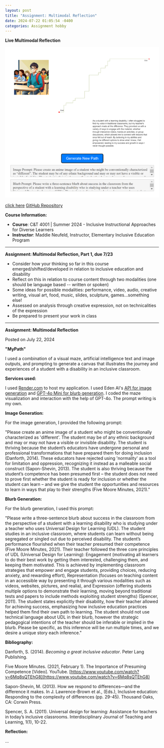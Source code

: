 ```yaml
---
layout: post
title: "Assignment: Multimodal Reflection"
date: 2024-07-22 01:05:54 -0400
categories: Assignment hobby
---
```


**Live Multimodal Reflection**

![Screenshot](https://raw.githubusercontent.com/yurigushiken/yurigushiken.github.io/main/media/Screenshot%202024-07-22%20205551.png)

[click here](https://mypath-1.onrender.com/)
[GitHub Repository](https://github.com/yurigushiken/mypath)

**Course Information:**

- **Course**: C&T 4001 | Summer 2024 - Inclusive Instructional Approaches for Diverse Learners
- **Instructor**: Maddie Neufeld, Instructor, Elementary Inclusive Education Program

---

**Assignment: Multimodal Reflection, Part 1, due 7/23**
- Consider how your thinking so far in this course emerged/shifted/developed in relation to inclusive education and disability
- Reflect on this in relation to course content through two modalities (one should be language based -- written or spoken) 
- Some ideas for possible modalities: performance, video, audio, creative writing, visual art, food, music, slides, sculpture, games...something else! 
- Assessed on analysis through creative expression, not on technicalities of the expression
- Be prepared to present your work in class 

---

**Assignment: Multimodal Reflection**

Posted on July 22, 2024

**"MyPath"**

I used a combination of a visual maze, artificial intelligence text and image outputs, and prompting to generate a canvas that illustrates the journey and experiences of a student with a disability in an inclusive classroom.

**Services used:**

I used [Render.com](https://render.com/) to host my application. I used Eden AI's [API for image generation](https://app.edenai.run/admin/api-settings/features-preferences) and [GPT-4o Mini for blurb generation](https://openai.com/index/gpt-4o-mini-advancing-cost-efficient-intelligence/). I coded the maze visualization and interaction with the help of GPT-4o. The prompt writing is my own.

**Image Generation:**

For the image generation, I provided the following prompt:

"Please create an anime image of a student who might be conventionally characterized as 'different'. The student may be of any ethnic background and may or may not have a visible or invisible disability. The student is thriving because the student’s educators have undergone personal and professional transformations that have prepared them for doing inclusion (Danforth, 2014). These educators have rejected using 'normality' as a tool for limitation and oppression, recognizing it instead as a malleable social construct (Sapon-Shevin, 2013). The student is also thriving because the student’s competence has been presumed first – the student does not need to prove first whether the student is ready for inclusion or whether the student can learn – and we give the student the opportunities and resources to learn in ways that play to their strengths (Five Moore Minutes, 2021)."

**Blurb Generation:**

For the blurb generation, I used this prompt:

"Please write a three-sentence blurb about success in the classroom from the perspective of a student with a learning disability who is studying under a teacher who uses Universal Design for Learning (UDL). The student studies in an inclusive classroom, where students can learn without being segregated or singled out due to perceived disability. The student’s performance flourished when their teacher presumed their competence (Five Moore Minutes, 2021). Their teacher followed the three core principles of UDL (Universal Design for Learning): Engagement (motivating all learners to do their best work by getting them interested, challenging them, and keeping them motivated. This is achieved by implementing classroom strategies that empower and engage students, providing choices, reducing anxiety, and rewarding effort), Representation (focuses on teaching content in an accessible way by presenting it through various modalities such as videos, websites, pictures, and realia), and Expression (offering students multiple options to demonstrate their learning, moving beyond traditional tests and papers to include methods exploiting student strengths) (Spencer, 2011). The student states explicitly their disability, how their teacher allowed for achieving success, emphasizing how inclusive education practices helped them find their own path to learning. The student should not use technical language about UDL in their blurb, however the strategic pedagogical intentions of the teacher should be inferable or implied in the blurb. Please be specific, as this inference will be run multiple times, and we desire a unique story each inference."

**Bibliography:**

Danforth, S. (2014). *Becoming a great inclusive educator*. Peter Lang Publishing.

Five Moore Minutes. (2021, February 1). The Importance of Presuming Competence [Video]. YouTube. [https://www.youtube.com/watch?v=6Mq8sQTEhG8](https://www.youtube.com/watch?v=6Mq8sQTEhG8)

Sapon-Shevin, M. (2013). How we respond to differences—and the difference it makes. In J. Lawrence-Brown et al., (Eds.), Inclusive education: Responding to the complexity of differences (pp. 29-45). Thousand Oaks, CA: Corwin Press.

Spencer, S. A. (2011). Universal design for learning: Assistance for teachers in today’s inclusive classrooms. Interdisciplinary Journal of Teaching and Learning, 1(1), 10-22.

**Reflection:**

...
